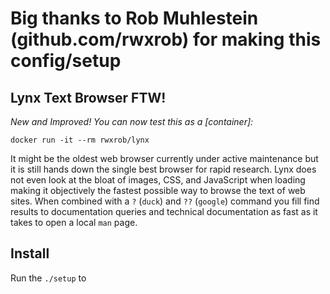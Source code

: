 # Big thanks to Rob Muhlestein (github.com/rwxrob) for making this config/setup


## Lynx Text Browser FTW!

*New and Improved! You can now test this as a [container]:*

```
docker run -it --rm rwxrob/lynx
```

It might be the oldest web browser currently under active maintenance but it is still hands down the single best browser for rapid research. Lynx does not even look at the bloat of images, CSS, and JavaScript when loading making it objectively the fastest possible way to browse the text of web sites. When combined with a `?` (`duck`) and `??` (`google`) command you fill find results to documentation queries and technical documentation as fast as it takes to open a local `man` page.

## Install

Run the `./setup` to
